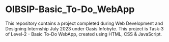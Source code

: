 # OIBSIP-Basic_To-Do_WebApp
This repository contains a project completed during Web Development and Designing Internship July 2023 under Oasis Infobyte. This project is Task-3 of Level-2 - Basic To-Do WebApp, created using HTML, CSS & JavaScript.
